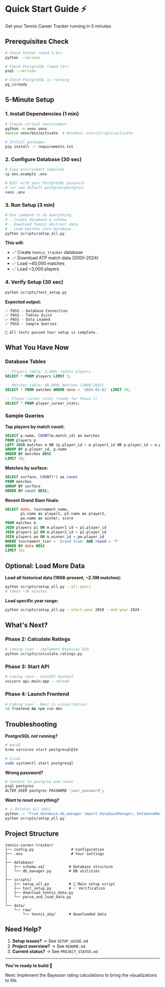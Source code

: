 # Quick Start Guide ⚡

Get your Tennis Career Tracker running in 5 minutes

## Prerequisites Check

```bash
# Check Python (need 3.9+)
python --version

# Check PostgreSQL (need 14+)
psql --version

# Check PostgreSQL is running
pg_isready
```

## 5-Minute Setup

### 1. Install Dependencies (1 min)

```bash
# Create virtual environment
python -m venv venv
source venv/bin/activate  # Windows: venv\Scripts\activate

# Install packages
pip install -r requirements.txt
```

### 2. Configure Database (30 sec)

```bash
# Copy environment template
cp env.example .env

# Edit with your PostgreSQL password
# (or use default postgres/postgres)
nano .env
```

### 3. Run Setup (3 min)

```bash
# One command to do everything:
# - Create database & schema
# - Download Tennis Abstract data
# - Load matches into database
python scripts/setup_all.py
```

**This will:**
- ✅ Create `tennis_tracker` database
- ✅ Download ATP match data (2000-2024)
- ✅ Load ~40,000 matches
- ✅ Load ~3,000 players

### 4. Verify Setup (30 sec)

```bash
python scripts/test_setup.py
```

**Expected output:**
```
✅ PASS - Database Connection
✅ PASS - Tables Exist
✅ PASS - Data Loaded
✅ PASS - Sample Queries

🎉 All tests passed Your setup is complete.
```

## What You Have Now

### Database Tables

```sql
-- Players table: 3,000+ tennis players
SELECT * FROM players LIMIT 5;

-- Matches table: 40,000+ matches (2000-2024)
SELECT * FROM matches WHERE date > '2024-01-01' LIMIT 10;

-- Player career stats (ready for Phase 2)
SELECT * FROM player_career_stats;
```

### Sample Queries

**Top players by match count:**
```sql
SELECT p.name, COUNT(m.match_id) as matches
FROM players p
LEFT JOIN matches m ON (p.player_id = m.player1_id OR p.player_id = m.player2_id)
GROUP BY p.player_id, p.name
ORDER BY matches DESC
LIMIT 10;
```

**Matches by surface:**
```sql
SELECT surface, COUNT(*) as count
FROM matches
GROUP BY surface
ORDER BY count DESC;
```

**Recent Grand Slam finals:**
```sql
SELECT date, tournament_name, 
       p1.name as player1, p2.name as player2, 
       pw.name as winner, score
FROM matches m
JOIN players p1 ON m.player1_id = p1.player_id
JOIN players p2 ON m.player2_id = p2.player_id
JOIN players pw ON m.winner_id = pw.player_id
WHERE tournament_tier = 'Grand Slam' AND round = 'F'
ORDER BY date DESC
LIMIT 10;
```

## Optional: Load More Data

**Load all historical data (1968-present, ~2.5M matches):**
```bash
python scripts/setup_all.py --all-years
# Takes ~30 minutes
```

**Load specific year range:**
```bash
python scripts/setup_all.py --start-year 2010 --end-year 2024
```

## What's Next?

### Phase 2: Calculate Ratings
```bash
# Coming soon - implement Bayesian ELO
python scripts/calculate_ratings.py
```

### Phase 3: Start API
```bash
# Coming soon - FastAPI backend
uvicorn api.main:app --reload
```

### Phase 4: Launch Frontend
```bash
# Coming soon - Next.js visualization
cd frontend && npm run dev
```

## Troubleshooting

**PostgreSQL not running?**
```bash
# macOS
brew services start postgresql@14

# Linux
sudo systemctl start postgresql
```

**Wrong password?**
```bash
# Connect to postgres and reset
psql postgres
ALTER USER postgres PASSWORD 'your_password';
```

**Want to reset everything?**
```bash
# ⚠️ Deletes all data
python -c "from database.db_manager import DatabaseManager; DatabaseManager().reset_database()"
python scripts/setup_all.py
```

## Project Structure

```
tennis-career-tracker/
├── config.py                 # Configuration
├── .env                      # Your settings
│
├── database/
│   ├── schema.sql           # Database structure
│   └── db_manager.py        # DB utilities
│
├── scripts/
│   ├── setup_all.py         # 🚀 Main setup script
│   ├── test_setup.py        # ✅ Verification
│   ├── download_tennis_data.py
│   └── parse_and_load_data.py
│
└── data/
    └── raw/
        └── tennis_atp/      # Downloaded data
```

## Need Help?

1. **Setup issues?** → See `SETUP_GUIDE.md`
2. **Project overview?** → See `README.md`
3. **Current status?** → See `PROJECT_STATUS.md`

---

**You're ready to build 🎾**

Next: Implement the Bayesian rating calculations to bring the visualizations to life.

